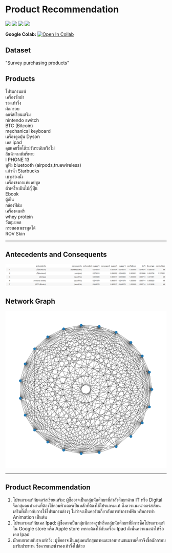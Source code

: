 # Product Recommendation

[![](https://img.shields.io/badge/-Survey-brightgreen)](#) [![](https://img.shields.io/badge/-Market--Basket-brightgreen)](#) [![](https://img.shields.io/badge/-Python-brightgreen)](#) [![](https://img.shields.io/badge/-Google--Colab-brightgreen)](#) 

**Google Colab:** [![Open In Collab](https://colab.research.google.com/assets/colab-badge.svg)](https://colab.research.google.com/drive/1QFQuA2mDFKR6zLOxaTcbn1AUQfzFguoM)

## Dataset 
"Survey purchasing products"

## Products

โปรแกรมแท้                                
เครื่องซักผ้า                           
รองเท้าวิ่ง                               
ผักกรอบ                                   
คอร์สเรียนเสริม                           
nintendo switch                           
BTC (Bitcoin)                             
mechanical keyboard                       
เครื่องดูดฝุ่น Dyson                      
เคส ipad                                  
คุณเคยซื้อโต๊ะปรับระดับหรือไม่            
สินค้าจากพิมรี่พาย                        
I PHONE 13                                
หูฟัง bluetooth (airpods,truewireless)    
แก้วน้ำ Starbucks                         
เบาะรองนั่ง                               
เครื่องชงกาแฟแคปซูล                       
ตั๋วเครื่องบินไปญี่ปุ่น                   
Ebook                                     
ตู้เย็น                                   
กล้องฟิล์ม                                
เครื่องดนตรี                              
whey protein                              
วัตถุมงคล                                 
กระบองเพชรพูดได้                          
ROV Skin  
<hr>

## Antecedents and Consequents
<img src="https://github.com/MimismPS/BADS7105-CRM-Analytics/blob/main/Assignment%2003%20-%20Product%20Recommendation/Antecedents%20and%20Consequents.png" />

## Network Graph
<img src="https://github.com/MimismPS/BADS7105-CRM-Analytics/blob/main/Assignment%2003%20-%20Product%20Recommendation/Network%20Graph.png" />
<hr>

## Product Recommendation

1. โปรแกรมแท้กับคอร์สเรียนเสริม: ผู้ซื้ออาจเป็นกลุ่มนักศึกษาที่กำลังศึกษาด้าน IT หรือ Digital รือกลุ่มคนทำงานที่ต้องใช้คอมพิวเตอร์เป็นหลักที่ต้องใช้โปรแกรมแท้ ซึ่งควรแนะนำคอร์สเรียนเสริมที่เกี่ยวกับการใช้โปรแกรมต่างๆ ไม่ว่าจะเป็นคอร์สเกี่ยวกับการทำกราฟฟิก หรือการทำ Animation เป็นต้น
2. โปรแกรมแท้กับเคส Ipad: ผู้ซื้ออาจเป็นกลุ่มนักวาดรูปหรือกลุ่มนักศึกษาที่มีการซื้อโปรแกรมแท้ใน Google store หรือ Apple store เพราะต้องใช้กับเครื่อง Ipad ดังนั้นควรแนะนำให้ซื้อเคส Ipad
3. ผักอบกรอบกับรองเท้าวิ่ง: ผู้ซื้ออาจเป็นกลุ่มคนรักสุขภาพและชอบทานขนมขบเคี้ยวจึงซื้อผักกรอบมารับประทาน ซึ่งควรแนะนำรองเท้าวิ่งไปด้วย

